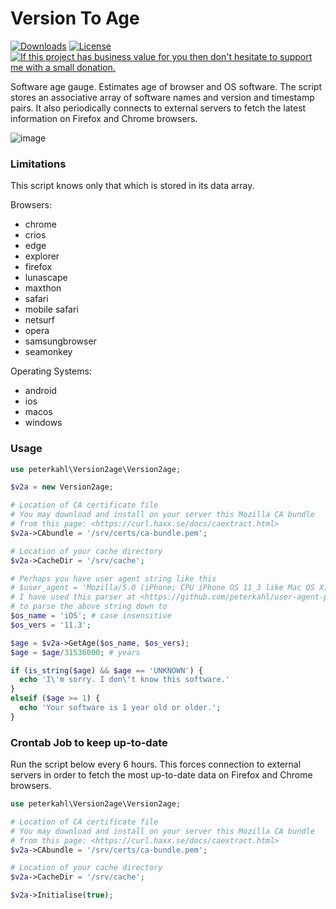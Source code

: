 # Version To Age

[![Downloads](https://img.shields.io/packagist/dt/peterkahl/version-to-age.svg)](https://packagist.org/packages/peterkahl/version-to-age)
[![License](http://img.shields.io/:license-apache-blue.svg)](http://www.apache.org/licenses/LICENSE-2.0.html)
[![If this project has business value for you then don't hesitate to support me with a small donation.](https://img.shields.io/badge/Donations-via%20Paypal-blue.svg)](https://www.paypal.me/PeterK93)

Software age gauge. Estimates age of browser and OS software. The script stores an associative array of software names and version and timestamp pairs. It also periodically connects to external servers to fetch the latest information on Firefox and Chrome browsers.

![image](https://github.com/peterkahl/version-to-age/blob/master/screen-shot.png "Screenshot of user agent and age of software.")

### Limitations

This script knows only that which is stored in its data array.

Browsers:
* chrome
* crios
* edge
* explorer
* firefox
* lunascape
* maxthon
* safari
* mobile safari
* netsurf
* opera
* samsungbrowser
* seamonkey

Operating Systems:
* android
* ios
* macos
* windows

### Usage
```php
use peterkahl\Version2age\Version2age;

$v2a = new Version2age;

# Location of CA certificate file
# You may download and install on your server this Mozilla CA bundle
# from this page: <https://curl.haxx.se/docs/caextract.html>
$v2a->CAbundle = '/srv/certs/ca-bundle.pem';

# Location of your cache directory
$v2a->CacheDir = '/srv/cache';

# Perhaps you have user agent string like this
# $user_agent = 'Mozilla/5.0 (iPhone; CPU iPhone OS 11_3 like Mac OS X) AppleWebKit/604.1.34 (KHTML, like Gecko) CriOS/65.0.3325.152 Mobile/15E5216a Safari/604.1';
# I have used this parser at <https://github.com/peterkahl/user-agent-parser>
# to parse the above string down to
$os_name = 'iOS'; # case insensitive
$os_vers = '11.3';

$age = $v2a->GetAge($os_name, $os_vers);
$age = $age/31536000; # years

if (is_string($age) && $age == 'UNKNOWN') {
  echo 'I\'m sorry. I don\'t know this software.'
}
elseif ($age >= 1) {
  echo 'Your software is 1 year old or older.';
}

```

### Crontab Job to keep up-to-date
Run the script below every 6 hours. This forces connection to external servers in order to fetch the most up-to-date data on Firefox and Chrome browsers.
```php
use peterkahl\Version2age\Version2age;

# Location of CA certificate file
# You may download and install on your server this Mozilla CA bundle
# from this page: <https://curl.haxx.se/docs/caextract.html>
$v2a->CAbundle = '/srv/certs/ca-bundle.pem';

# Location of your cache directory
$v2a->CacheDir = '/srv/cache';

$v2a->Initialise(true);

```
